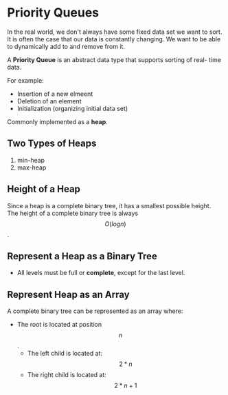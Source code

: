 # Priority Queues
In the real world, we don't always have some fixed data set we want to sort.
It is often the case that our data is constantly changing. We want to be able
to dynamically add to and remove from it.

A __Priority Queue__ is an abstract data type that supports sorting of real- 
time data.

For example:
- Insertion of a new elmeent
- Deletion of an element
- Initialization (organizing initial data set)

Commonly implemented as a __heap__.

## Two Types of Heaps
1. min-heap
2. max-heap

## Height of a Heap
Since a heap is a complete binary tree, it has a smallest possible height.
The height of a complete binary tree is always $$ O(log n) $$.

## Represent a Heap as a Binary Tree
* All levels must be full or __complete__, except for the last level.

## Represent Heap as an Array
A complete binary tree can be represented as an array where:
* The root is located at position $$ n $$.
  - The left child is located at: $$ 2*n $$
  - The right child is located at: $$ 2*n + 1 $$

